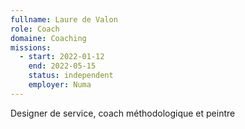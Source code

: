 ```yaml
---
fullname: Laure de Valon
role: Coach
domaine: Coaching
missions:
  - start: 2022-01-12
    end: 2022-05-15
    status: independent
    employer: Numa
---
```


Designer de service, coach méthodologique et peintre

